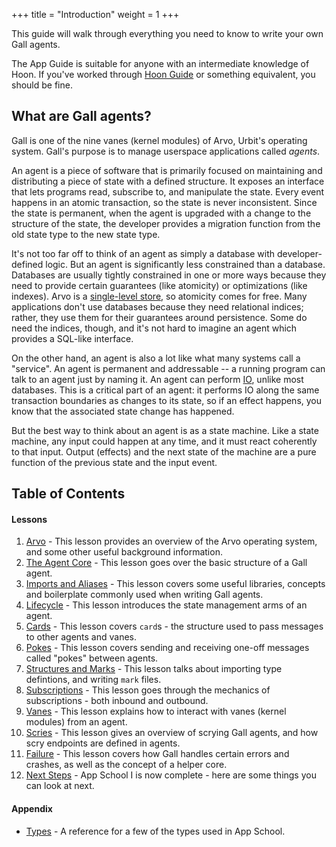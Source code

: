 +++
title = "Introduction"
weight = 1
+++

This guide will walk through everything you need to know to write your own Gall
agents.

The App Guide is suitable for anyone with an intermediate knowledge of Hoon. If
you've worked through [Hoon Guide](/guides/core/hoon-guide/) or something
equivalent, you should be fine.

## What are Gall agents?

Gall is one of the nine vanes (kernel modules) of Arvo, Urbit's operating
system. Gall's purpose is to manage userspace applications called _agents_.

An agent is a piece of software that is primarily focused on maintaining and
distributing a piece of state with a defined structure. It exposes an interface
that lets programs read, subscribe to, and manipulate the state. Every event
happens in an atomic transaction, so the state is never inconsistent. Since the
state is permanent, when the agent is upgraded with a change to the structure of
the state, the developer provides a migration function from the old state type
to the new state type.

It's not too far off to think of an agent as simply a database with
developer-defined logic. But an agent is significantly less constrained than a
database. Databases are usually tightly constrained in one or more ways because
they need to provide certain guarantees (like atomicity) or optimizations (like
indexes). Arvo is a [single-level store](/reference/arvo/overview#single-level-store), so atomicity comes for free. Many
applications don't use databases because they need relational indices; rather,
they use them for their guarantees around persistence. Some do need the indices,
though, and it's not hard to imagine an agent which provides a SQL-like
interface.

On the other hand, an agent is also a lot like what many systems call a
"service". An agent is permanent and addressable -- a running program can talk
to an agent just by naming it. An agent can perform [IO](https://urbit.org/blog/io-in-hoon), unlike most databases.
This is a critical part of an agent: it performs IO along the same transaction
boundaries as changes to its state, so if an effect happens, you know that the
associated state change has happened.

But the best way to think about an agent is as a state machine. Like a state
machine, any input could happen at any time, and it must react coherently to
that input. Output (effects) and the next state of the machine are a pure
function of the previous state and the input event.

## Table of Contents

#### Lessons

1. [Arvo](/guides/core/app-school/1-arvo) - This lesson provides an
   overview of the Arvo operating system, and some other useful background
   information.
2. [The Agent Core](/guides/core/app-school/2-agent) - This lesson goes over
   the basic structure of a Gall agent.
3. [Imports and Aliases](/guides/core/app-school/3-imports-and-aliases) -
   This lesson covers some useful libraries, concepts and boilerplate commonly
   used when writing Gall agents.
4. [Lifecycle](/guides/core/app-school/4-lifecycle) - This lesson introduces
   the state management arms of an agent.
5. [Cards](/guides/core/app-school/5-cards) - This lesson covers `card`s -
   the structure used to pass messages to other agents and vanes.
6. [Pokes](/guides/core/app-school/6-pokes) - This lesson covers sending and
   receiving one-off messages called "pokes" between agents.
7. [Structures and Marks](/guides/core/app-school/7-sur-and-marks) - This
   lesson talks about importing type defintions, and writing `mark` files.
8. [Subscriptions](/guides/core/app-school/8-subscriptions) - This lesson
   goes through the mechanics of subscriptions - both inbound and outbound.
9. [Vanes](/guides/core/app-school/9-vanes) - This lesson explains how to
   interact with vanes (kernel modules) from an agent.
10. [Scries](/guides/core/app-school/10-scry) - This lesson gives an overview
    of scrying Gall agents, and how scry endpoints are defined in agents.
11. [Failure](/guides/core/app-school/11-fail) - This lesson covers how Gall
    handles certain errors and crashes, as well as the concept of a helper core.
12. [Next Steps](/guides/core/app-school/12-next-steps) - App School I is
    now complete - here are some things you can look at next.

#### Appendix

- [Types](/guides/core/app-school/types) - A reference for a few of
  the types used in App School.
